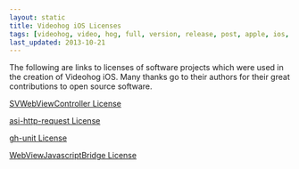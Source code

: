 ```yaml
---
layout: static
title: Videohog iOS Licenses
tags: [videohog, video, hog, full, version, release, post, apple, ios, video, acceleration, accelerator, download, downloader, manager, movie, tv, youtube, vimeo, metacafe, web, browser]
last_updated: 2013-10-21
---
```


The following are links to licenses of software projects which were used in the creation of Videohog iOS.
Many thanks go to their authors for their great contributions to open source software.

[SVWebViewController License](https://raw.github.com/pellet/SVWebViewController/master/LICENSE.txt)

[asi-http-request License](https://raw.github.com/pellet/asi-http-request/master/LICENSE.txt)

[gh-unit License](https://raw.github.com/gabriel/gh-unit/master/LICENSE)

[WebViewJavascriptBridge License](https://github.com/marcuswestin/WebViewJavascriptBridge/blob/master/LICENSE)
